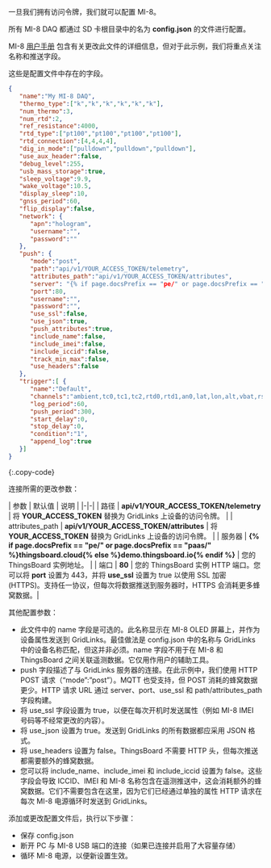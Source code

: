 一旦我们拥有访问令牌，我们就可以配置 MI-8。

所有 MI-8 DAQ 都通过 SD 卡根目录中的名为 **config.json** 的文件进行配置。

MI-8 [用户手册](https://fusiondaq.com/wp-content/uploads/2023/01/LTEdaq_OperatingManual-1.pdf) 包含有关更改此文件的详细信息，但对于此示例，我们将重点关注名称和推送字段。

这些是配置文件中存在的字段。

```json
{
   "name":"My MI-8 DAQ",
   "thermo_type":["k","k","k","k","k","k"],
   "num_thermo":3,
   "num_rtd":2,
   "ref_resistance":4000,
   "rtd_type":["pt100","pt100","pt100","pt100"],
   "rtd_connection":[4,4,4,4],
   "dig_in_mode":["pulldown","pulldown","pulldown"],
   "use_aux_header":false,
   "debug_level":255,
   "usb_mass_storage":true,
   "sleep_voltage":9.9,
   "wake_voltage":10.5,
   "display_sleep":10,
   "gnss_period":60,
   "flip_display":false,
   "network": {
      "apn":"hologram",
      "username":"",
      "password":""
   },
   "push": {
      "mode":"post",
      "path":"api/v1/YOUR_ACCESS_TOKEN/telemetry",
      "attributes_path":"api/v1/YOUR_ACCESS_TOKEN/attributes",
      "server": "{% if page.docsPrefix == "pe/" or page.docsPrefix == "paas/" %}thingsboard.cloud{% else %}demo.thingsboard.io{% endif %}",
      "port":80,
      "username":"",
      "password":"",
      "use_ssl":false,
      "use_json":true,
      "push_attributes":true,
      "include_name":false,
      "include_imei":false,
      "include_iccid":false,
      "track_min_max":false,
      "use_headers":false
   },
   "trigger":[ {
      "name":"Default",
      "channels":"ambient,tc0,tc1,tc2,rtd0,rtd1,an0,lat,lon,alt,vbat,rssi",
      "log_period":60,
      "push_period":300,
      "start_delay":0,
      "stop_delay":0,
      "condition":"1",
	  "append_log":true
   }]
}
```
{:.copy-code}

连接所需的更改参数：

| 参数 | 默认值 | 说明 |
|-|-|
| 路径 | **api/v1/YOUR_ACCESS_TOKEN/telemetry** | 将 **YOUR_ACCESS_TOKEN** 替换为 GridLinks 上设备的访问令牌。 |
| attributes_path | **api/v1/YOUR_ACCESS_TOKEN/attributes** | 将 **YOUR_ACCESS_TOKEN** 替换为 GridLinks 上设备的访问令牌。 |
| 服务器 | **{% if page.docsPrefix == "pe/" or page.docsPrefix == "paas/" %}thingsboard.cloud{% else %}demo.thingsboard.io{% endif %}** | 您的 ThingsBoard 实例地址。 |
| 端口 | **80** | 您的 ThingsBoard 实例 HTTP 端口。您可以将 **port** 设置为 443，并将 **use_ssl** 设置为 true 以使用 SSL 加密 (HTTPS)。支持任一协议，但每次将数据推送到服务器时，HTTPS 会消耗更多蜂窝数据。|

其他配置参数：

- 此文件中的 name 字段是可选的。此名称显示在 MI-8 OLED 屏幕上，并作为设备属性发送到 GridLinks。最佳做法是 config.json 中的名称与 GridLinks 中的设备名称匹配，但这并非必须。name 字段不用于在 MI-8 和 ThingsBoard 之间关联遥测数据。它仅用作用户的辅助工具。
- push 字段描述了与 GridLinks 服务器的连接。在此示例中，我们使用 HTTP POST 请求（“mode”:”post”）。MQTT 也受支持，但 POST 消耗的蜂窝数据更少。HTTP 请求 URL 通过 server、port、use_ssl 和 path/attributes_path 字段构建。
- 将 use_ssl 字段设置为 true，以便在每次开机时发送属性（例如 MI-8 IMEI 号码等不经常更改的内容）。
- 将 use_json 设置为 true。发送到 GridLinks 的所有数据都应采用 JSON 格式。
- 将 use_headers 设置为 false。ThingsBoard 不需要 HTTP 头，但每次推送都需要额外的蜂窝数据。
- 您可以将 include_name、include_imei 和 include_iccid 设置为 false。这些字段会导致 ICCID、IMEI 和 MI-8 名称包含在遥测推送中，这会消耗额外的蜂窝数据。它们不需要包含在这里，因为它们已经通过单独的属性 HTTP 请求在每次 MI-8 电源循环时发送到 GridLinks。

添加或更改配置文件后，执行以下步骤：

- 保存 config.json
- 断开 PC 与 MI-8 USB 端口的连接（如果已连接并启用了大容量存储）
- 循环 MI-8 电源，以便新设置生效。